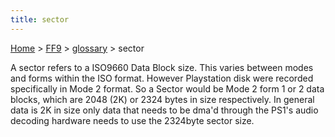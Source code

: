 ```yaml
---
title: sector
---
```


[Home](../../index.md) > [FF9](../../FF9.md) > [glossary](../glossary.md) > sector

A sector refers to a ISO9660 Data Block size. This varies between modes and forms within the ISO format. However Playstation disk were recorded specifically in Mode 2 format. So a Sector would be Mode 2 form 1 or 2 data blocks, which are 2048 (2K) or 2324 bytes in size respectively. In general data is 2K in size only data that needs to be dma'd through the PS1's audio decoding hardware needs to use the 2324byte sector size.
